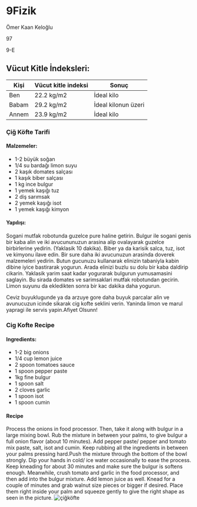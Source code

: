 # 9Fizik
Ömer Kaan Keloğlu

97

9-E

## Vücut Kitle İndeksleri:
|Kişi|Vücut kitle indeksi|Sonuç|
|-----------|-----------|-----------|
|Ben|22.2 kg/m2|İdeal kilo|
|Babam|29.2 kg/m2|İdeal kilonun üzeri|
|Annem|23.9 kg/m2|İdeal kilo|


### Çiğ Köfte Tarifi

#### Malzemeler:
- 1-2 büyük soğan
- 1/4 su bardağı limon suyu
- 2 kaşık domates salçası
- 1 kaşık biber salçası
- 1 kg ince bulgur
- 1 yemek kaşığı tuz
- 2 diş sarımsak
- 2 yemek kaşığı isot
- 1 yemek kaşığı kimyon

#### Yapılışı:

Sogani mutfak robotunda guzelce pure haline getirin. Bulgur ile sogani genis bir kaba alin ve iki avucununuzun arasina alip ovalayarak guzelce birbirlerine yedirin. (Yaklasik 10 dakika). Biber ya da karisik salca, tuz, isot ve kimyonu ilave edin. Bir sure daha iki avucunuzun arasinda doverek malzemeleri yedirin. Butun gucunuzu kullanarak elinizin tabaniyla kabin dibine iyice bastirarak yogurun. Arada elinizi buzlu su dolu bir kaba daldirip cikarin. Yaklasik yarim saat kadar yogurarak bulgurun yumusamasini saglayin.
Bu sirada domates ve sarimsaklari mutfak robotundan gecirin. Limon suyunu da ekledikten sonra bir kac dakika daha yogurun.
 
Ceviz buyuklugunde ya da arzuye gore daha buyuk parcalar alin ve avunucuzun icinde sikarak cig kofte seklini verin.
Yaninda limon ve marul yapragi ile servis yapin.Afiyet Olsunn!

### Cig Kofte Recipe

#### Ingredients:
- 1-2 big onions
- 1/4 cup lemon juice
- 2 spoon tomatoes sauce
- 1 spoon pepper paste
- 1kg fine bulgur
- 1 spoon salt
- 2 cloves garlic
- 1 spoon isot
- 1 spoon cumin 

#### Recipe

Process the onions in food processor. Then, take it along with bulgur in a large mixing bowl. Rub the mixture in between your palms, to give bulgur a full onion flavor (about 10 minutes). Add pepper paste/ pepper and tomato mix paste, salt, isot and cumin. Keep rubbing all the ingredients in between your palms pressing hard.Push the mixture through the bottom of the bowl strongly. Dip your hands in cold/ ice water occasionally to ease the process. Keep kneading for about 30 minutes and make sure the bulgur is softens enough.
Meanwhile, crush tomato and garlic in the food processor, and then add into the bulgur mixture. Add lemon juice as well. Knead for a couple of minutes and grab walnut size pieces or bigger if desired. Place them right inside your palm and squeeze gently to give the right shape as seen in the picture.
![çiğköfte](https://hizliresim.com/nBvUZ0)
